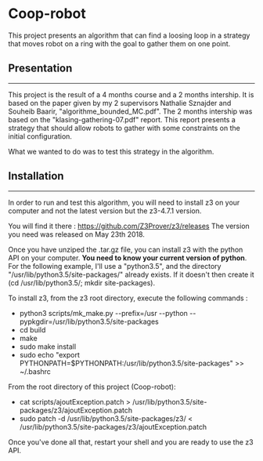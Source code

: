 # Coop-robot
This project presents an algorithm that can find a loosing loop in a strategy that moves robot on a ring with the goal to gather them on one point.

## Presentation

---

This project is the result of a 4 months course and a 2 months intership. It is based on the paper given by my 2 supervisors Nathalie Sznajder and Souheib Baarir, "algorithme_bounded_MC.pdf". The 2 months intership was based on the "klasing-gathering-07.pdf" report. This report presents a strategy that should allow robots to gather with some constraints on the initial configuration.

What we wanted to do was to test this strategy in the algorithm.

## Installation

---

In order to run and test this algorithm, you will need to install z3 on your computer and not the latest version but the z3-4.7.1 version.

You will find it there : https://github.com/Z3Prover/z3/releases
The version you need was released on May 23th 2018.

Once you have unziped the .tar.gz file, you can install z3 with the python API on your computer. **You need to know your current version of python**. For the following example, I'll use a "python3.5", and the directory "/usr/lib/python3.5/site-packages/" already exists. If it doesn't then create it (cd /usr/lib/python3.5/; mkdir site-packages).

To install z3, from the z3 root directory, execute the following commands :

- python3 scripts/mk_make.py --prefix=/usr --python --pypkgdir=/usr/lib/python3.5/site-packages
- cd build
- make
- sudo make install
- sudo echo "export PYTHONPATH=$PYTHONPATH:/usr/lib/python3.5/site-packages" >> ~/.bashrc

From the root directory of this project (Coop-robot):

- cat scripts/ajoutException.patch > /usr/lib/python3.5/site-packages/z3/ajoutException.patch
- sudo patch -d /usr/lib/python3.5/site-packages/z3/ < /usr/lib/python3.5/site-packages/z3/ajoutException.patch

Once you've done all that, restart your shell and you are ready to use the z3 API.